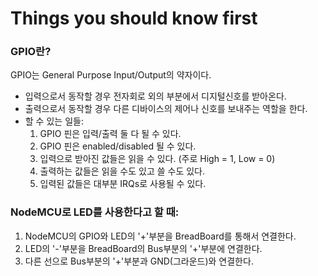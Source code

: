 Things you should know first
============================

### GPIO란? ###

GPIO는 General Purpose Input/Output의 약자이다.

* 입력으로서 동작할 경우 전자회로 외의 부분에서 디지털신호를 받아온다.
* 출력으로서 동작할 경우 다른 디바이스의 제어나 신호를 보내주는 역할을 한다.
* 할 수 있는 일들:
	1. GPIO 핀은 입력/출력 둘 다 될 수 있다.
	2. GPIO 핀은 enabled/disabled 될 수 있다.
	3. 입력으로 받아진 값들은 읽을 수 있다. (주로 High = 1, Low = 0)
	4. 출력하는 값들은 읽을 수도 있고 쓸 수도 있다.
	5. 입력된 값들은 대부분 IRQs로 사용될 수 있다.

### NodeMCU로 LED를 사용한다고 할 때: ###


1. NodeMCU의 GPIO와 LED의 '+'부분을 BreadBoard를 통해서 연결한다.
2. LED의 '-'부분을 BreadBoard의 Bus부분의 '+'부분에 연결한다.
3. 다른 선으로 Bus부분의 '+'부분과 GND(그라운드)와 연결한다.
